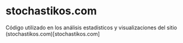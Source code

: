 # stochastikos.com

Código utilizado en los análisis estadísticos y visualizaciones del sitio (stochastikos.com)[stochastikos.com]
